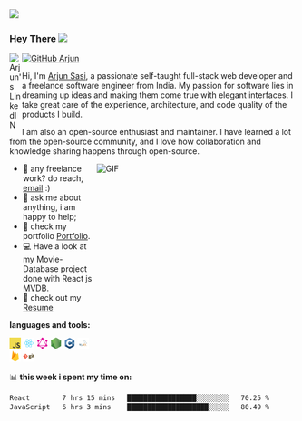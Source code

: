 <img src="https://media.giphy.com/media/KGhpQ5NMoWKQurlHwI/giphy.gif" height="350px">


### Hey There <img src="https://media.giphy.com/media/hvRJCLFzcasrR4ia7z/giphy.gif" width="25px">
<a href="https://www.linkedin.com/in/arjun-sasi-675077215/">
  <img align="left" alt="Arjun's LinkedIN" width="22px" src="https://raw.githubusercontent.com/peterthehan/peterthehan/master/assets/linkedin.svg" />
</a>

[![GitHub Arjun](https://img.shields.io/github/followers/arjunvkv?label=follow&style=social)](https://github.com/arjunvkv)
<br />

Hi, I'm [Arjun Sasi](https://portfolio-9e9df.web.app), a passionate self-taught full-stack web developer and a freelance software engineer from India. My passion for software lies in dreaming up ideas and making them come true with elegant interfaces. I take great care of the experience, architecture, and code quality of the products I build.

I am also an open-source enthusiast and maintainer. I have learned a lot from the open-source community, and I love how collaboration and knowledge sharing happens through open-source.

  <img align="right" alt="GIF" src="https://media.giphy.com/media/17b875GGvV9m9sLmNc/giphy.gif" width="350" height="350" />
  
- 💼 any freelance work? do reach, [email](mailto:arjun.vkv.97@gmail) :)
- 💬 ask me about anything, i am happy to help;
- 🧧 check my portfolio [Portfolio](https://portfolio-9e9df.web.app/).
- 💻 Have a look at my Movie-Database project done with React js [MVDB](https://mvdb-6e015.web.app).
- 🔖 check out my <a href="https://github.com/arjunvkv/arjunvkv/blob/main/Arjun's%20Resume%204.pdf"> Resume
</a>

**languages and tools:**  

<code><img height="20" src="https://raw.githubusercontent.com/github/explore/80688e429a7d4ef2fca1e82350fe8e3517d3494d/topics/javascript/javascript.png"></code>
<code><img height="20" src="https://raw.githubusercontent.com/github/explore/80688e429a7d4ef2fca1e82350fe8e3517d3494d/topics/react/react.png"></code>
<code><img height="20" src="https://raw.githubusercontent.com/github/explore/5c058a388828bb5fde0bcafd4bc867b5bb3f26f3/topics/graphql/graphql.png"></code>
<code><img height="20" src="https://raw.githubusercontent.com/github/explore/80688e429a7d4ef2fca1e82350fe8e3517d3494d/topics/nodejs/nodejs.png"></code>
<code><img height="20" src="https://raw.githubusercontent.com/github/explore/80688e429a7d4ef2fca1e82350fe8e3517d3494d/topics/cpp/cpp.png"></code>
<code><img height="20" src="https://raw.githubusercontent.com/github/explore/80688e429a7d4ef2fca1e82350fe8e3517d3494d/topics/mysql/mysql.png"></code>
<code><img height="20" src="https://raw.githubusercontent.com/github/explore/80688e429a7d4ef2fca1e82350fe8e3517d3494d/topics/firebase/firebase.png"></code>
<code><img height="20" src="https://raw.githubusercontent.com/github/explore/80688e429a7d4ef2fca1e82350fe8e3517d3494d/topics/git/git.png"></code>

📊 **this week i spent my time on:**
<!--START_SECTION:waka-->
```text
React        7 hrs 15 mins   █████████████████░░░░░░░░   70.25 % 
JavaScript   6 hrs 3 mins    ████████████████████░░░░░   80.49 % 

```
<!--END_SECTION:waka-->

<!-- <br>
<br>
<p align="center"> <img src="https://github-readme-stats.vercel.app/api?username=arjunvkv&show_icons=true&theme=gotham" alt="arjunvkv" /> -->



